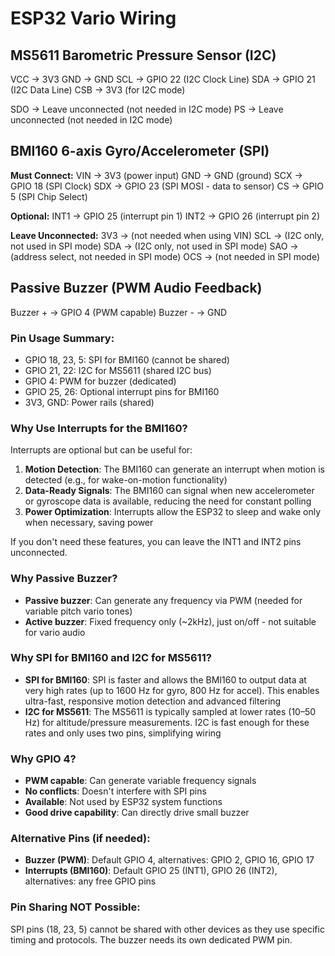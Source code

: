 # ESP32 Vario Wiring

## MS5611 Barometric Pressure Sensor (I2C)
VCC → 3V3
GND → GND
SCL → GPIO 22 (I2C Clock Line)
SDA → GPIO 21 (I2C Data Line)
CSB → 3V3 (for I2C mode)

SDO → Leave unconnected (not needed in I2C mode)
PS → Leave unconnected (not needed in I2C mode)

## BMI160 6-axis Gyro/Accelerometer (SPI)
**Must Connect:**
VIN → 3V3 (power input)
GND → GND (ground)
SCX → GPIO 18 (SPI Clock)
SDX → GPIO 23 (SPI MOSI - data to sensor)
CS → GPIO 5 (SPI Chip Select)

**Optional:**
INT1 → GPIO 25 (interrupt pin 1)
INT2 → GPIO 26 (interrupt pin 2)

**Leave Unconnected:**
3V3 → (not needed when using VIN)
SCL → (I2C only, not used in SPI mode)
SDA → (I2C only, not used in SPI mode)
SAO → (address select, not needed in SPI mode)
OCS → (not needed in SPI mode)

## Passive Buzzer (PWM Audio Feedback)
Buzzer + → GPIO 4 (PWM capable)
Buzzer - → GND

### Pin Usage Summary:
- GPIO 18, 23, 5: SPI for BMI160 (cannot be shared)
- GPIO 21, 22: I2C for MS5611 (shared I2C bus)
- GPIO 4: PWM for buzzer (dedicated)
- GPIO 25, 26: Optional interrupt pins for BMI160
- 3V3, GND: Power rails (shared)

### Why Use Interrupts for the BMI160?
Interrupts are optional but can be useful for:
1. **Motion Detection**: The BMI160 can generate an interrupt when motion is detected (e.g., for wake-on-motion functionality)
2. **Data-Ready Signals**: The BMI160 can signal when new accelerometer or gyroscope data is available, reducing the need for constant polling
3. **Power Optimization**: Interrupts allow the ESP32 to sleep and wake only when necessary, saving power

If you don't need these features, you can leave the INT1 and INT2 pins unconnected.

### Why Passive Buzzer?
- **Passive buzzer**: Can generate any frequency via PWM (needed for variable pitch vario tones)
- **Active buzzer**: Fixed frequency only (~2kHz), just on/off - not suitable for vario audio

### Why SPI for BMI160 and I2C for MS5611?
- **SPI for BMI160**: SPI is faster and allows the BMI160 to output data at very high rates (up to 1600 Hz for gyro, 800 Hz for accel). This enables ultra-fast, responsive motion detection and advanced filtering
- **I2C for MS5611**: The MS5611 is typically sampled at lower rates (10–50 Hz) for altitude/pressure measurements. I2C is fast enough for these rates and only uses two pins, simplifying wiring

### Why GPIO 4?
- **PWM capable**: Can generate variable frequency signals
- **No conflicts**: Doesn't interfere with SPI pins
- **Available**: Not used by ESP32 system functions
- **Good drive capability**: Can directly drive small buzzer

### Alternative Pins (if needed):
- **Buzzer (PWM)**: Default GPIO 4, alternatives: GPIO 2, GPIO 16, GPIO 17
- **Interrupts (BMI160)**: Default GPIO 25 (INT1), GPIO 26 (INT2), alternatives: any free GPIO pins

### Pin Sharing NOT Possible:
SPI pins (18, 23, 5) cannot be shared with other devices as they use specific timing and protocols. The buzzer needs its own dedicated PWM pin.